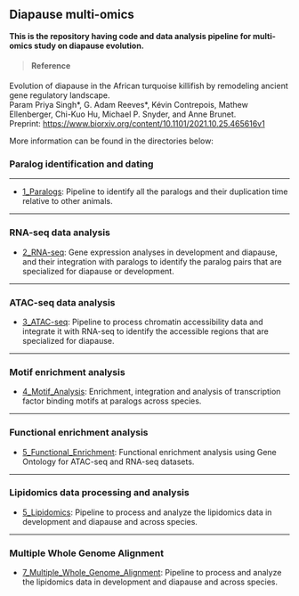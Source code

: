 ## Diapause multi-omics

**This is the repository having code and data analysis pipeline for multi-omics study on diapause evolution.**

> #### Reference   
  Evolution of diapause in the African turquoise killifish by remodeling ancient gene regulatory landscape.  
  Param Priya Singh*, G. Adam Reeves*, Kévin Contrepois, Mathew Ellenberger, Chi-Kuo Hu, Michael P. Snyder, and Anne Brunet.   
  Preprint: https://www.biorxiv.org/content/10.1101/2021.10.25.465616v1   
  
  More information can be found in the directories below:

### Paralog identification and dating
-----
* [1_Paralogs](1_Paralogs):  Pipeline to identify all the paralogs and their duplication time relative to other animals. 
-----
### RNA-seq data analysis
* [2_RNA-seq](2_RNA-seq): Gene expression analyses in development and diapause, and their integration with paralogs to identify the paralog pairs that are specialized for diapause or development.
-----
### ATAC-seq data analysis
* [3_ATAC-seq](3_ATAC-seq): Pipeline to process chromatin accessibility data and integrate it with RNA-seq to identify the accessible regions that are specialized for diapause.
-----

### Motif enrichment analysis
* [4_Motif_Analysis](4_Motif_Analysis): Enrichment, integration and analysis of transcription factor binding motifs at paralogs across species.
-----
### Functional enrichment analysis
* [5_Functional_Enrichment](5_Functional_Enrichment): Functional enrichment analysis using Gene Ontology for ATAC-seq and RNA-seq datasets.
-----
### Lipidomics data processing and analysis
* [5_Lipidomics](5_Lipidomics): Pipeline to process and analyze the lipidomics data in development and diapause and across species.
-----
### Multiple Whole Genome Alignment
* [7_Multiple_Whole_Genome_Alignment](7_Multiple_Whole_Genome_Alignment): Pipeline to process and analyze the lipidomics data in development and diapause and across species.

